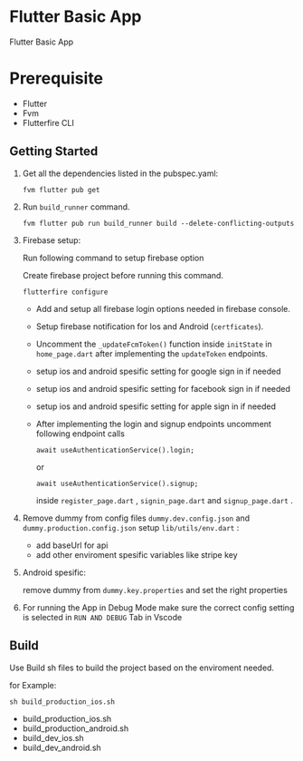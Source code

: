 # Flutter Basic App

Flutter Basic App

# Prerequisite

- Flutter
- Fvm
- Flutterfire CLI

## Getting Started


1. Get all the dependencies listed in the pubspec.yaml:
   ```
   fvm flutter pub get
   ```

2. Run ```build_runner``` command.
   ```
   fvm flutter pub run build_runner build --delete-conflicting-outputs
   ```

3. Firebase setup:

    Run following command to setup firebase option

    Create firebase project before running this command.
     ```
     flutterfire configure 
     ```
    
    + Add and setup all firebase login options needed in firebase console.

    + Setup firebase notification for Ios and Android (```certficates```).

    + Uncomment the ```_updateFcmToken()``` function inside ```initState``` in ```home_page.dart``` after implementing the ```updateToken``` endpoints.

    + setup ios and android spesific setting for google sign in if needed

    + setup ios and android spesific setting for facebook sign in if needed

    + setup ios and android spesific setting for apple sign in if needed

    + After implementing the login and signup endpoints uncomment following endpoint calls
        ```
        await useAuthenticationService().login;
        ```
        or
        ```
        await useAuthenticationService().signup;
        ```
       inside ```register_page.dart``` , ```signin_page.dart``` and ```signup_page.dart``` .

4. Remove dummy from config files ```dummy.dev.config.json``` and ```dummy.production.config.json``` setup ```lib/utils/env.dart``` :

    + add baseUrl for api 
    + add other enviroment spesific variables like stripe key

5. Android spesific:

    remove dummy from ```dummy.key.properties``` and set the right properties

6. For running the App in Debug Mode make sure the correct config setting is selected in ```RUN AND DEBUG``` Tab in Vscode 

## Build 
Use Build sh files to build the project based on the enviroment needed.

for Example:
```
sh build_production_ios.sh
```
 
+  build_production_ios.sh
+  build_production_android.sh
+  build_dev_ios.sh
+  build_dev_android.sh